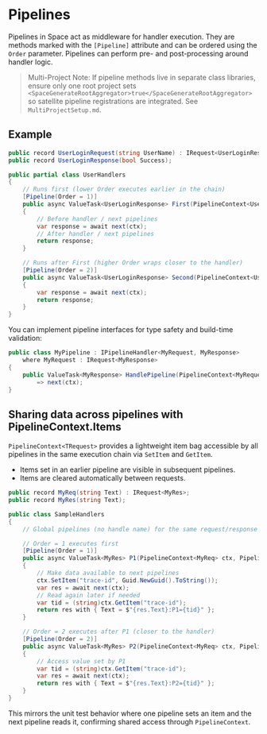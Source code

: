 # Pipelines

Pipelines in Space act as middleware for handler execution. They are methods marked with the `[Pipeline]` attribute and can be ordered using the `Order` parameter. Pipelines can perform pre- and post-processing around handler logic.

> Multi-Project Note: If pipeline methods live in separate class libraries, ensure only one root project sets `<SpaceGenerateRootAggregator>true</SpaceGenerateRootAggregator>` so satellite pipeline registrations are integrated. See `MultiProjectSetup.md`.

## Example
```csharp
public record UserLoginRequest(string UserName) : IRequest<UserLoginResponse>;
public record UserLoginResponse(bool Success);

public partial class UserHandlers
{
    // Runs first (lower Order executes earlier in the chain)
    [Pipeline(Order = 1)]
    public async ValueTask<UserLoginResponse> First(PipelineContext<UserLoginRequest> ctx, PipelineDelegate<UserLoginRequest, UserLoginResponse> next)
    {
        // Before handler / next pipelines
        var response = await next(ctx);
        // After handler / next pipelines
        return response;
    }

    // Runs after First (higher Order wraps closer to the handler)
    [Pipeline(Order = 2)]
    public async ValueTask<UserLoginResponse> Second(PipelineContext<UserLoginRequest> ctx, PipelineDelegate<UserLoginRequest, UserLoginResponse> next)
    {
        var response = await next(ctx);
        return response;
    }
}
```

You can implement pipeline interfaces for type safety and build-time validation:
```csharp
public class MyPipeline : IPipelineHandler<MyRequest, MyResponse>
    where MyRequest : IRequest<MyResponse>
{
    public ValueTask<MyResponse> HandlePipeline(PipelineContext<MyRequest> ctx, PipelineDelegate<MyRequest, MyResponse> next)
        => next(ctx);
}
```

## Sharing data across pipelines with PipelineContext.Items
`PipelineContext<TRequest>` provides a lightweight item bag accessible by all pipelines in the same execution chain via `SetItem` and `GetItem`.

- Items set in an earlier pipeline are visible in subsequent pipelines.
- Items are cleared automatically between requests.

```csharp
public record MyReq(string Text) : IRequest<MyRes>;
public record MyRes(string Text);

public class SampleHandlers
{
    // Global pipelines (no handle name) for the same request/response

    // Order = 1 executes first
    [Pipeline(Order = 1)]
    public async ValueTask<MyRes> P1(PipelineContext<MyReq> ctx, PipelineDelegate<MyReq, MyRes> next)
    {
        // Make data available to next pipelines
        ctx.SetItem("trace-id", Guid.NewGuid().ToString());
        var res = await next(ctx);
        // Read again later if needed
        var tid = (string)ctx.GetItem("trace-id");
        return res with { Text = $"{res.Text}:P1={tid}" };
    }

    // Order = 2 executes after P1 (closer to the handler)
    [Pipeline(Order = 2)]
    public async ValueTask<MyRes> P2(PipelineContext<MyReq> ctx, PipelineDelegate<MyReq, MyRes> next)
    {
        // Access value set by P1
        var tid = (string)ctx.GetItem("trace-id");
        var res = await next(ctx);
        return res with { Text = $"{res.Text}:P2={tid}" };
    }
}
```

This mirrors the unit test behavior where one pipeline sets an item and the next pipeline reads it, confirming shared access through `PipelineContext`.
